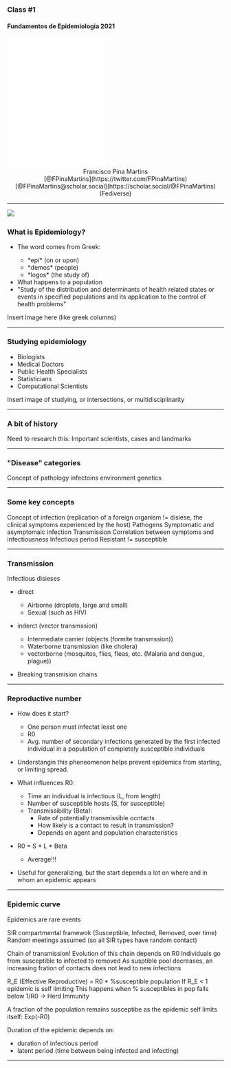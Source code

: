 ### Class #1

#### Fundamentos de Epidemiologia 2021

<img src="common/logo-FCUL.png" style="background:none; border:none; box-shadow:none;">

<center>Francisco Pina Martins</center>

<center>[@FPinaMartins](https://twitter.com/FPinaMartins)</center>
<center>[@FPinaMartins@scholar.social](https://scholar.social/@FPinaMartins) (Fediverse)</center>

---

<img src="C02_assets/R_logo.png" style="background:none; border:none; box-shadow:none;">

### What is Epidemiology?

<ul>
<li class="fragment">The word comes from Greek:</li>
<ul>
  <li class="fragment">*epi* (on or upon)</li>
  <li class="fragment">*demos* (people)</li>
  <li class="fragment">*logos* (the study of)</li>
</ul>
<li class="fragment">What happens to a population</li>
<li class="fragment">"Study of the distribution and determinants of health related states or events in specified populations and its application to the control of health problems"</li>
</ul>

Insert Image here (like greek columns)

---

### Studying epidemiology

<ul>
<li class="fragment">Biologists</li>
<li class="fragment">Medical Doctors</li>
<li class="fragment">Public Health Specialists</li>
<li class="fragment">Statisticians</li>
<li class="fragment">Computational Scientists</li>
</ul>

Insert image of studying, or intersections, or multidisciplinarity

---

### A bit of history

Need to research this: Important scientists, cases and landmarks

---

### "Disease" categories

Concept of pathology
infectoins
environment
genetics


---

### Some key concepts

Concept of infection (replication of a foreign organism != disiese, the clinical symptoms experienced by the host)
Pathogens
Symptomatic and asymptomaic infection
Transmission
Correlation between symptoms and infectiousness
Infectious period
Resistant != susceptible

---

### Transmission

Infectious disieses
* direct 
  * Airborne (droplets, large and small)
  * Sexual (such as HIV)

* inderct (vector transmssion)
  * Intermediate carrier (objects (formite transmssion))
  * Waterborne transmission (like cholera)
  * vectorborne (mosquitos, flies, fleas, etc. (Malaria and dengue, plague))
* Breaking transmision chains

---

### Reproductive number

* How does it start?
  * One person must infectat least one
  * R0
  * Avg. number of secondary infections generated by the first infected individual in a population of completely susceptible individuals
* Understangin this pheneomenon helps prevent epidemics from starting, or limiting spread.

* What influences R0:
  * Time an individual is infectious (L, from length)
  * Number of susceptible hosts (S, for susceptible)
  * Transmissibility (Beta):
    * Rate of potentially transmissible ocntacts
    * How likely is a contact to result in transmission?
    * Depends on agent and population characteristics 
* R0 = S * L * Beta
  * Average!!!
* Useful for generalizing, but the start depends a lot on where and in whom an epidemic appears

---

### Epidemic curve

Epidemics are rare events

SIR compartmental framewok (Susceptible, Infected, Removed, over time)
Random meetings assumed (so all SIR types have random contact)

Chain of transmission!
Evolution of this chain depends on R0
Individuals go from susceptible to infected to removed
As susptible pool decreases, an increasing fration of contacts does not lead to new infections

R_E (Effective Reproductive) = R0 * %susceptible population
If R_E < 1 epidemic is self limiting
This happens when % susceptibles in pop falls below 1/R0 -> Herd Immunity

A fraction of the population remains susceptibe as the epidemic self limits itself: Exp(-R0)

Duration of the epidemic depends on:
* duration of infectious period
* latent period (time between being infected and infecting)




---


